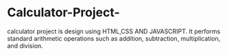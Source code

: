 # Calculator-Project-
calculator project is design using HTML,CSS AND JAVASCRIPT.
It performs standard arithmetic operations such as addition, subtraction, multiplication, and division.

